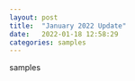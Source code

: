 ```yaml
---
layout: post
title:  "January 2022 Update"
date:   2022-01-18 12:58:29
categories: samples
---
```



samples
